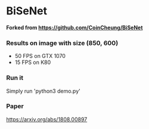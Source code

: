 # BiSeNet
**Forked from https://github.com/CoinCheung/BiSeNet**

### Results on image with size (850, 600)
- 50 FPS on GTX 1070
- 15 FPS on K80

### Run it
Simply run 'python3 demo.py'

### Paper
https://arxiv.org/abs/1808.00897
